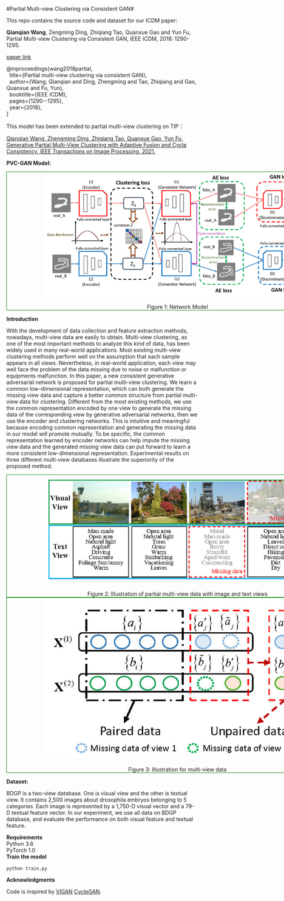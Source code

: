 #Partial Multi-view Clustering via Consistent GAN#

This repo contains the source code and dataset for our ICDM paper:

**Qianqian Wang**, Zengming Ding, Zhiqiang Tao, Quanxue Gao and Yun Fu, Partial Multi-view Clustering via Consistent GAN, IEEE ICDM, 2018: 1290-1295.

[paper link](https://ieeexplore.ieee.org/abstract/document/8594983)

@inproceedings{wang2018partial,  
  title={Partial multi-view clustering via consistent GAN},  
  author={Wang, Qianqian and Ding, Zhengming and Tao, Zhiqiang and Gao, Quanxue and Fu, Yun},  
  booktitle={IEEE ICDM},  
  pages={1290--1295},  
  year={2018},  
}  

This model has been extended to partial multi-view clustering on TIP： 

[Qianqian Wang, Zhengming Ding, Zhiqiang Tao, Quanxue Gao, Yun Fu, Generative Partial Multi-View Clustering with Adaptive Fusion and Cycle Consistency, IEEE Transactions on Image Processing, 2021.](https://github.com/IMKBLE/GP-MVC)

**PVC-GAN Model:**

<div style="text-align: center; width: 900px; border: green solid 1px;">
<img src="./Images/frame.jpg"  width="700"    title="Network Model" alt="Network Model" style="display: inline-block;"/>
<br></br>
<center>Figure 1: Network Model</center>
</div>





**Introduction**

With the development of data collection and feature extraction methods, nowadays, multi-view data are easily to obtain. Multi-view clustering, as one of the most important methods to analyze this kind of data, has been widely used in many real-world applications. Most existing multi-view clustering methods perform well on the assumption that each sample appears in all views. Nevertheless, in real-world application, each view may well face the problem of the data missing due to noise or malfunction or equipments malfunction. In this paper, a new consistent generative adversarial network is proposed for partial multi-view clustering. We learn a common low-dimensional representation, which can both generate the missing view data and capture a better common structure from partial multi-view data for clustering. Different from the most existing methods, we use the common representation encoded by one view to generate the missing data of the corresponding view by generative adversarial networks, then we use the encoder and clustering networks. This is intuitive and meaningful because encoding common representation and generating the missing data in our model will promote mutually. To be specific, the common representation learned by encoder networks can help impute the missing view data and the generated missing view data can put forward to learn a more consistent low-dimensional representation. Experimental results on three different multi-view databases illustrate the superiority of the proposed method.

<div style="text-align: center; width: 900px; border: green solid 1px;">
<img src="./Images/img_text.jpg"  width="700">
<br></br>
<center>Figure 2: Illustration of partial multi-view data with image and text views</center>
</div>

<div style="text-align: center; width: 900px; border: green solid 1px;">
<img src="./Images/missdata.jpg"  width="700">
<br></br>
<center>Figure 3: Illustration for multi-view data</center>
</div>



**Dataset:**

 BDGP is a two-view database. One is visual view and the other is textual view. It contains 2,500 images about drosophila embryos belonging to 5 categories. Each image is represented by a 1,750-D visual vector and a 79-D textual feature vector. In our experiment, we use all data on BDGP database, and evaluate the performance on both visual feature and textual feature.

**Requirements**  
Python 3.6  
PyTorch 1.0  
**Train the model**  
<!--
<table><tr><td bgcolor=Gainsboro	 width="900">python train.py  </td></tr></table>  
-->
```
python train.py
``` 



**Acknowledgments**

Code is inspired by [VIGAN](https://github.com/chaoshangcs/VIGAN) [CycleGAN](https://github.com/chaoshangcs/pytorch-CycleGAN-and-pix2pix).

